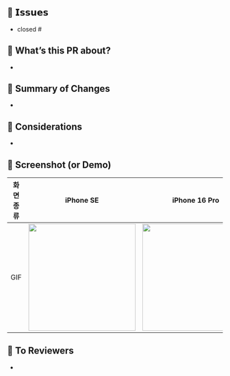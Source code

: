 ## 📌 𝗜𝘀𝘀𝘂𝗲𝘀
- closed #

## 🚖 What’s this PR about?
<!-- 이번 PR에서 구현한 기능의 목적, 주요 흐름을 간략히 설명해주세요. -->
- 

## 🧾 Summary of Changes
<!-- 작업 내용을 간결한 리스트로 정리해주세요. 커밋 메시지 요약처럼 써도 좋아요. -->
- 


## 🤔 Considerations
<!-- 구현하면서 고려한 점, 고민한 부분, 해결한 이슈 등을 작성해주세요. -->
- 


## 📱 Screenshot (or Demo)
| 화면 종류 | iPhone SE | iPhone 16 Pro |
|----------|-----------|----------------|
| GIF | <img src="URL" width="250"> | <img src="URL" width="250"> |



## 👀 To Reviewers
<!-- 코드 리뷰어에게 특별히 봐줬으면 하는 부분, 질문하고 싶은 점 등을 적어주세요. -->
- 
